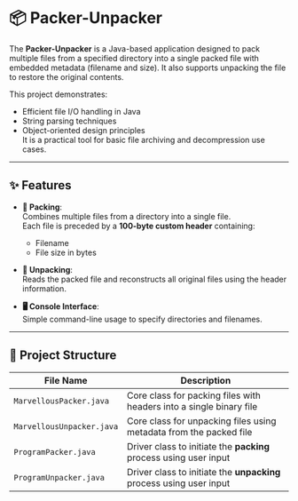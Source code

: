 # 📦 Packer-Unpacker

The **Packer-Unpacker** is a Java-based application designed to pack multiple files from a specified directory into a single packed file with embedded metadata (filename and size). It also supports unpacking the file to restore the original contents.

This project demonstrates:
- Efficient file I/O handling in Java
- String parsing techniques
- Object-oriented design principles  
It is a practical tool for basic file archiving and decompression use cases.

---

## ✨ Features

- **📁 Packing**:  
  Combines multiple files from a directory into a single file.  
  Each file is preceded by a **100-byte custom header** containing:
  - Filename
  - File size in bytes

- **📂 Unpacking**:  
  Reads the packed file and reconstructs all original files using the header information.

- **🖥️ Console Interface**:  
  Simple command-line usage to specify directories and filenames.

---

## 📂 Project Structure

| File Name              | Description                                                             |
|------------------------|-------------------------------------------------------------------------|
| `MarvellousPacker.java`   | Core class for packing files with headers into a single binary file     |
| `MarvellousUnpacker.java` | Core class for unpacking files using metadata from the packed file     |
| `ProgramPacker.java`      | Driver class to initiate the **packing** process using user input       |
| `ProgramUnpacker.java`    | Driver class to initiate the **unpacking** process using user input     |


